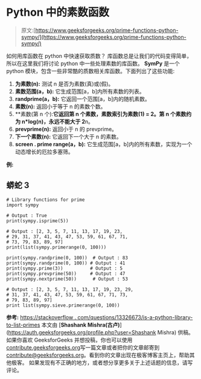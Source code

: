 # Python 中的素数函数

> 原文:[https://www.geeksforgeeks.org/prime-functions-python-sympy/](https://www.geeksforgeeks.org/prime-functions-python-sympy/)

如何用库函数在 python 中快速获取质数？
库函数总是让我们的代码变得简单，所以在这里我们将讨论 python 中一些处理素数的库函数。 **SymPy** 是一个 python 模块，包含一些非常酷的质数相关库函数。下面列出了这些功能:

1.  **为素数(n):** 测试 n 是否为素数(真)或(假)。
2.  **素数范围(a，b):** 它生成范围[a，b]内所有素数的列表。
3.  **randprime(a，b):** 它返回一个范围[a，b]内的随机素数。
4.  **素数(n):** 返回小于等于 n 的素数个数。
5.  **素数(第 n 个):**它返回第 n 个素数，素数索引为素数(1) = 2。第 n 个素数约为 n*log(n)，永远不能大于 2**n。
6.  **prevprime(n):** 返回小于 n 的 prevprime。
7.  **下一个素数(n):** 它返回下一个大于 n 的素数。
8.  **screen . prime range(a，b):** 它生成范围[a，b]内的所有素数，实现为一个动态增长的厄拉多塞筛。

**例:**

## 蟒蛇 3

```
# Library functions for prime
import sympy

# Output : True
print(sympy.isprime(5))                       

# Output : [2, 3, 5, 7, 11, 13, 17, 19, 23,
# 29, 31, 37, 41, 43, 47, 53, 59, 61, 67, 71,
# 73, 79, 83, 89, 97]
print(list(sympy.primerange(0, 100)))     

print(sympy.randprime(0, 100))  # Output : 83
print(sympy.randprime(0, 100)) # Output : 41
print(sympy.prime(3))          # Output : 5
print(sympy.prevprime(50))     # Output : 47
print(sympy.nextprime(50))      # Output : 53

# Output : [2, 3, 5, 7, 11, 13, 17, 19, 23, 29,
# 31, 37, 41, 43, 47, 53, 59, 61, 67, 71, 73,
# 79, 83, 89, 97]
print list(sympy.sieve.primerange(0, 100))
```

**参考:**
[https://stackoverflow . com/questions/13326673/is-a-python-library-to-list-primes](https://stackoverflow.com/questions/13326673/is-there-a-python-library-to-list-primes)
本文由 [**Shashank Mishra(古卢)**](https://auth.geeksforgeeks.org/profile.php?user=Shashank Mishra) 供稿。如果你喜欢 GeeksforGeeks 并想投稿，你也可以使用[contribute.geeksforgeeks.org](http://www.contribute.geeksforgeeks.org)写一篇文章或者把你的文章邮寄到 contribute@geeksforgeeks.org。看到你的文章出现在极客博客主页上，帮助其他极客。
如果发现有不正确的地方，或者想分享更多关于上述话题的信息，请写评论。